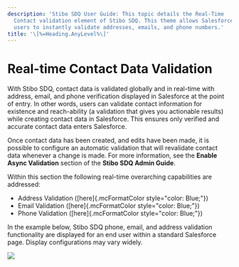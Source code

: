```yaml
---
description: 'Stibo SDQ User Guide: This topic details the Real-Time
  Contact validation element of Stibo SDQ. This theme allows Salesforce
  users to instantly validate addresses, emails, and phone numbers.'
title: '\[%=Heading.AnyLevel%\]'
---
```


Real-time Contact Data Validation
=================================

With Stibo SDQ, contact data is validated globally and in real-time with
address, email, and phone verification displayed in Salesforce at the
point of entry. In other words, users can validate contact information
for existence and reach-ability (a validation that gives you actionable
results) while creating contact data in Salesforce. This ensures only
verified and accurate contact data enters Salesforce.

Once contact data has been created, and edits have been made, it is
possible to configure an automatic validation that will revalidate
contact data whenever a change is made. For more information, see the
**Enable Async Validation** section of the **Stibo SDQ Admin Guide**.

Within this section the following real-time overarching capabilities are
addressed:

-   Address Validation ([here]{.mcFormatColor style="color: Blue;"})
-   Email Validation ([here]{.mcFormatColor style="color: Blue;"})
-   Phone Validation ([here]{.mcFormatColor style="color: Blue;"})

In the example below, Stibo SDQ phone, email, and address validation
functionality are displayed for an end user within a standard Salesforce
page. Display configurations may vary widely.

![](../../../../../Resources/Images/CMDM/User%20Guide/New%20Contact%20Page%20with%20Validation%20and%20Address%20Drop%20down.png)
